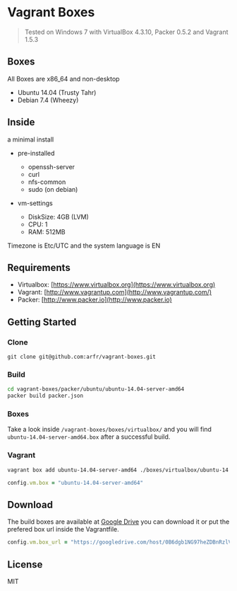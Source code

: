 # Vagrant Boxes

> Tested on Windows 7 with VirtualBox 4.3.10, Packer 0.5.2 and Vagrant 1.5.3

## Boxes

All Boxes are x86_64 and non-desktop

 - Ubuntu 14.04 (Trusty Tahr)
 - Debian 7.4 (Wheezy)


## Inside

a minimal install

 - pre-installed
   - openssh-server
   - curl
   - nfs-common
   - sudo (on debian)

 - vm-settings
   - DiskSize: 4GB (LVM)
   - CPU: 1
   - RAM: 512MB

Timezone is Etc/UTC and the system language is EN

## Requirements

 - Virtualbox: [https://www.virtualbox.org](https://www.virtualbox.org)
 - Vagrant: [http://www.vagrantup.com](http://www.vagrantup.com/)
 - Packer: [http://www.packer.io](http://www.packer.io)

## Getting Started

### Clone

````
git clone git@github.com:arfr/vagrant-boxes.git
````

### Build

```sh
cd vagrant-boxes/packer/ubuntu/ubuntu-14.04-server-amd64
packer build packer.json
```

### Boxes

Take a look inside `/vagrant-boxes/boxes/virtualbox/` and you will find `ubuntu-14.04-server-amd64.box` after a successful build.

### Vagrant

```sh
vagrant box add ubuntu-14.04-server-amd64 ./boxes/virtualbox/ubuntu-14.04-server-amd64.box
```

```ruby
config.vm.box = "ubuntu-14.04-server-amd64"
```

## Download

The build boxes are available at [Google Drive](https://googledrive.com/host/0B6dgb1NG97heZDBnRzlVWWRKOE0) you can download it or put the prefered box url inside the Vagrantfile.

```ruby
config.vm.box_url = "https://googledrive.com/host/0B6dgb1NG97heZDBnRzlVWWRKOE0/virtualbox/ubuntu-14.04-server-amd64.box"
```

## License

MIT
